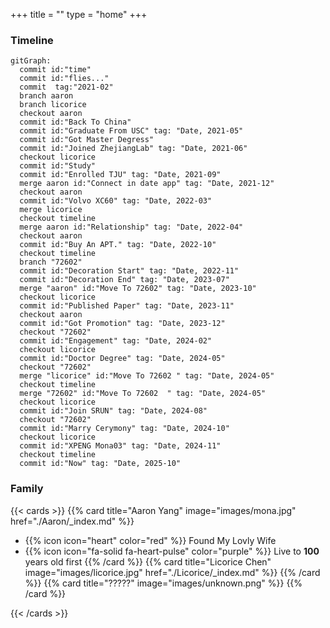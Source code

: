 +++
title = ""
type = "home"
+++


### Timeline
```mermaid  {align="center" zoom="true"}
gitGraph:
  commit id:"time"
  commit id:"flies..."
  commit  tag:"2021-02"
  branch aaron
  branch licorice
  checkout aaron
  commit id:"Back To China"
  commit id:"Graduate From USC" tag: "Date, 2021-05"
  commit id:"Got Master Degress"
  commit id:"Joined ZhejiangLab" tag: "Date, 2021-06"
  checkout licorice
  commit id:"Study"
  commit id:"Enrolled TJU" tag: "Date, 2021-09"
  merge aaron id:"Connect in date app" tag: "Date, 2021-12"
  checkout aaron
  commit id:"Volvo XC60" tag: "Date, 2022-03"
  merge licorice
  checkout timeline
  merge aaron id:"Relationship" tag: "Date, 2022-04"
  checkout aaron
  commit id:"Buy An APT." tag: "Date, 2022-10"
  checkout timeline
  branch "72602"
  commit id:"Decoration Start" tag: "Date, 2022-11"
  commit id:"Decoration End" tag: "Date, 2023-07"
  merge "aaron" id:"Move To 72602" tag: "Date, 2023-10"
  checkout licorice
  commit id:"Published Paper" tag: "Date, 2023-11"
  checkout aaron
  commit id:"Got Promotion" tag: "Date, 2023-12"
  checkout "72602"
  commit id:"Engagement" tag: "Date, 2024-02"
  checkout licorice
  commit id:"Doctor Degree" tag: "Date, 2024-05"
  checkout "72602"
  merge "licorice" id:"Move To 72602 " tag: "Date, 2024-05"
  checkout timeline
  merge "72602" id:"Move To 72602  " tag: "Date, 2024-05"
  checkout licorice
  commit id:"Join SRUN" tag: "Date, 2024-08"
  checkout "72602"
  commit id:"Marry Cerymony" tag: "Date, 2024-10"
  checkout licorice
  commit id:"XPENG Mona03" tag: "Date, 2024-11"
  checkout timeline
  commit id:"Now" tag: "Date, 2025-10"
```

### Family
{{< cards >}}
{{% card title="Aaron Yang" image="images/mona.jpg" href="./Aaron/_index.md" %}}
- {{% icon icon="heart" color="red" %}} Found My Lovly Wife
- {{% icon icon="fa-solid fa-heart-pulse" color="purple" %}} Live to **100** years old first
{{% /card %}}
{{% card title="Licorice Chen" image="images/licorice.jpg" href="./Licorice/_index.md" %}}
{{% /card %}}
{{% card title="?????" image="images/unknown.png" %}}
{{% /card %}}

{{< /cards >}}